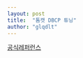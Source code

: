 ```yaml
---
layout: post
title:  "톰캣 DBCP 튜닝"
author: "glqdlt"
---
```


[공식레퍼런스](https://commons.apache.org/proper/commons-dbcp/configuration.html)
